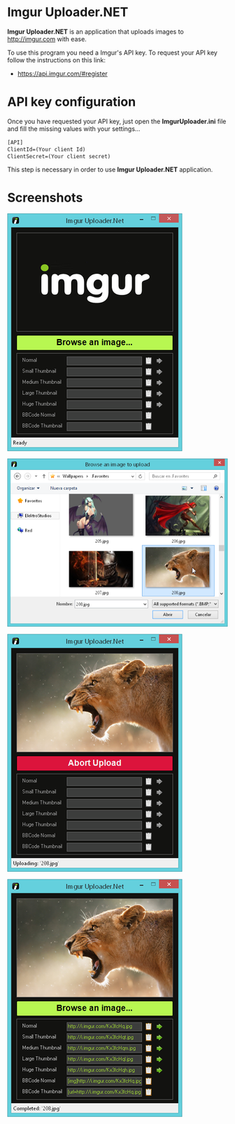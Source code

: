 # Imgur Uploader.NET

**Imgur Uploader.NET** is an application that uploads images to <a href="http://imgur.com" target="_blank">http://imgur.com</a> with ease.

To use this program you need a Imgur's API key. To request your API key follow the instructions on this link:

* https://api.imgur.com/#register

# API key configuration

Once you have requested your API key, just open the **ImgurUploader.ini** file and fill the missing values with your settings...

    [API]
    ClientId=(Your client Id)
    ClientSecret=(Your client secret)
    
This step is necessary in order to use **Imgur Uploader.NET** application.

# Screenshots

![](Preview/Imgur%20Uploader.NET%2001.png)

![](Preview/Imgur%20Uploader.NET%2002.png)

![](Preview/Imgur%20Uploader.NET%2003.png)

![](Preview/Imgur%20Uploader.NET%2004.png)
